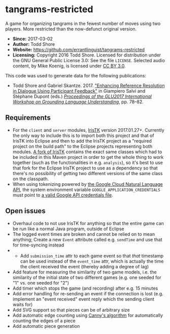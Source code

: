 # tangrams-restricted
A game for organizing tangrams in the fewest number of moves using two players. More restricted than the now-defunct original version.

* **Since:** 2017-03-02
* **Author:** Todd Shore
* **Website:**  https://github.com/errantlinguist/tangrams-restricted
* **Licensing:** Copyright 2016 Todd Shore. Licensed for distribution under the GNU General Public License 3.0: See the file `LICENSE`. Selected audio content, by Mike Koenig, is licensed under [CC BY 3.0](https://creativecommons.org/licenses/by/3.0/).

This code was used to generate data for the following publications:

* Todd Shore and Gabriel Skantze. 2017. ["Enhancing Reference Resolution in Dialogue Using Participant Feedback"](http://dx.doi.org/10.21437/GLU.2017-16) in Giampiero Salvi and St&eacute;phane Dupont (eds.) [*Proceedings of the GLU2017 International Workshop on Grounding Language Understanding*](http://dx.doi.org/10.21437/GLU.2017), pp. 78&ndash;82.

## Requirements

* For the `client` and `server` modules, [IrisTK](http://iristk.net/) version 2017.01.27+. Currently the only way to include this is to import both this project and that of IrisTK into Eclipse and then to add the IrisTK project as a "required project on the build path" to the Eclipse projects representing both modules. [A fork of IrisTK](https://github.com/errantlinguist/IrisTK) contains the exact same classes which had to be included in this Maven project in order to get the whole thing to work together (such as the functionalities in e.g.&nbsp;`analysis`), so it's best to use that fork for the Eclipse IrisTK project to use as a dependency so that there's no possibility of getting two different versions of the same class on the classpath.
* When using tokenizing powered by [the Google Cloud Natural Language API](https://cloud.google.com/natural-language/), the system environment variable `GOOGLE_APPLICATION_CREDENTIALS` must point to [a valid Google API credentials file](https://developers.google.com/identity/protocols/application-default-credentials#howtheywork).

## Open issues

* Overhaul code to not use IrisTK for anything so that the entire game can be run like a normal Java program, outside of Eclipse
* The logged event times are broken and cannot be relied on to mean anything; Create a new `Event` attribute called e.g. `sendTime` and use that for time-syncing instead
* * Add `submission_time` attr to each game event so that *that* timestamp can be used instead of the `event_time` attr, which is actually the time the client received the event (thereby adding a degree of lag)
* Add feature for measuring the similarity of two game models, i.e. the similarity of the initial state of two different games (e.g. one seeded for "1" vs. one seeded for "2")
* Add timer which stops the game (and recording) after e.g. 15 minutes
* Add error handling for re-sending an event if the connection is lost (e.g. implement an "event received" event reply which the sending client waits for)
* Add SVG support so that pieces can be of arbitrary size
* Add automatic edge counting using [Canny's algorithm](https://en.wikipedia.org/wiki/Canny_edge_detector) for automatically counting the edges of a piece
* Add automatic piece generation 
